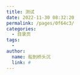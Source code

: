 ```yaml
---
title: 测试
date: 2022-11-30 08:32:20
permalink: /pages/0f64c3/
categories:
  - 目录页
tags:
  - 
author: 
  name: 船到桥头沉
  link: #
---
```

